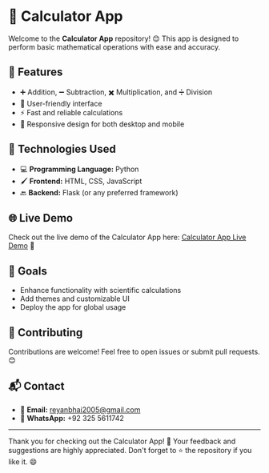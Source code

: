 # 🧮 Calculator App

Welcome to the **Calculator App** repository! 😊 This app is designed to perform basic mathematical operations with ease and accuracy.

## 🌟 Features
- ➕ Addition, ➖ Subtraction, ✖️ Multiplication, and ➗ Division
- 🔢 User-friendly interface
- ⚡ Fast and reliable calculations
- 📱 Responsive design for both desktop and mobile

## 🚀 Technologies Used
- 💻 **Programming Language:** Python
- 🖌️ **Frontend:** HTML, CSS, JavaScript
- 🔙 **Backend:** Flask (or any preferred framework)


## 🌐 Live Demo
Check out the live demo of the Calculator App here: [Calculator App Live Demo](https://rm550.github.io/Simple-Calculator/) 🚀

## 🎯 Goals
- Enhance functionality with scientific calculations
- Add themes and customizable UI
- Deploy the app for global usage

## 🤝 Contributing
Contributions are welcome! Feel free to open issues or submit pull requests. 😊

## 📬 Contact
- 📧 **Email:** reyanbhai2005@gmail.com
- 📱 **WhatsApp:** +92 325 5611742

---

Thank you for checking out the Calculator App! 🌟 Your feedback and suggestions are highly appreciated. Don't forget to ⭐ the repository if you like it. 😄
